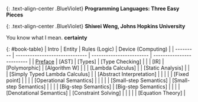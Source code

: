 {: .text-align-center .BlueViolet}
**Programming Languages: Three Easy Pieces**

{: .text-align-center .BlueViolet}
**Shiwei Weng, Johns Hopkins University**

You know what I mean. **certainty**

{: #book-table}
| Intro     | Entity                         | Rules (Logic)            | Device (Computing)        |
| --------- | ------------------------------ | ------------------------ | ------------------------- |
| [Preface] | [AST]                          | [Types]                  | [Type Checking]           |
|           | [IR]                           | [Polymorphic]            | [Algorithm W]             |
|           | [Lambda Calculus]              |                          | [Static Analysis]         |
|           | [Simply Typed Lambda Calculus] |                          | [Abstract Interpretation] |
|           |                                |                          | [Fixed point]             |
|           |                                | [Operational Semantics]  |                           |
|           |                                | [Small-step Semantics]   | [Small-step Semantics]    |
|           |                                | [Big-step Semantics]     | [Big-step Semantics]      |
|           |                                | [Denotational Semantics] | [Constraint Solving]      |
|           |                                |                          | [Equation Theory]         |

<style type="text/css" rel="stylesheet">
.BlueViolet {
	color: BlueViolet;
}

#book-table, th, td { 
  border: none;
  text-align: left;
  padding: 8px;
}

#book-table a {
  text-decoration: underline;
}

#book-table a:link    {color:#000;}  /* unvisited link  */
#book-table a:visited {color:#000;}  /* visited link    */
#book-table a:hover   {color:#000;}  /* mouse over link */
#book-table a:active  {color:#000;}  /* selected link   */ 

#book-table tr :nth-child(1) {
  background-color: Bisque; 
}

#book-table tr :nth-child(2) {
  background-color: Coral; 
}

#book-table tr :nth-child(3) {
  background-color: DodgerBlue; 
}

#book-table tr :nth-child(4) {
  background-color: HotPink; 
}
</style>

[Preface]: preface.html
